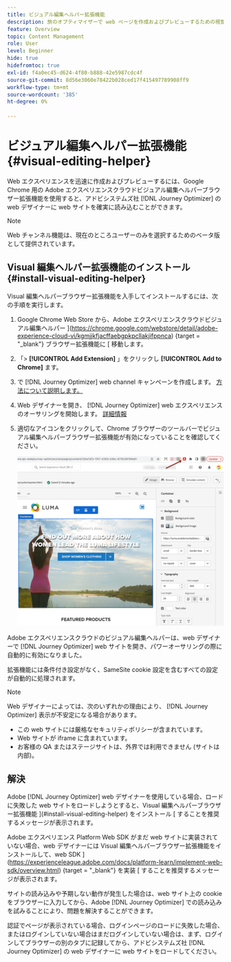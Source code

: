```yaml
---
title: ビジュアル編集ヘルパー拡張機能
description: 旅のオプティマイザーで web ページを作成およびプレビューするための視覚的な編集ヘルパー Chrome の拡張機能の発見
feature: Overview
topic: Content Management
role: User
level: Beginner
hide: true
hidefromtoc: true
exl-id: f4a0ec45-d624-4f80-b888-42e5987cdc4f
source-git-commit: 8d56e3060e78422b028ced17f415497789908ff9
workflow-type: tm+mt
source-wordcount: '385'
ht-degree: 0%

---
```


# ビジュアル編集ヘルパー拡張機能 {#visual-editing-helper}

Web エクスペリエンスを迅速に作成およびプレビューするには、Google Chrome 用の Adobe エクスペリエンスクラウドビジュアル編集ヘルパーブラウザー拡張機能を使用すると、アドビシステムズ社 [!DNL Journey Optimizer] の web デザイナーに web サイトを確実に読み込むことができます。

>[!NOTE]
>
>Web チャンネル機能は、現在のところユーザーのみを選択するためのベータ版として提供されています。

## Visual 編集ヘルパー拡張機能のインストール {#install-visual-editing-helper}

Visual 編集ヘルパーブラウザー拡張機能を入手してインストールするには、次の手順を実行します。

1. Google Chrome Web Store から、Adobe エクスペリエンスクラウドビジュアル編集ヘルパー ](https://chrome.google.com/webstore/detail/adobe-experience-cloud-vi/kgmjjkfjacffaebgpkpcllakjifppnca) {target = &quot;_blank&quot;} ブラウザー拡張機能に [ 移動します。

1. 「> **[!UICONTROL Add Extension]** 」をクリックし **[!UICONTROL Add to Chrome]** ます。

1. で [!DNL Journey Optimizer] web channel キャンペーンを作成します。 [方法について説明します。](author-web.md#create-web-campaign)

1. Web デザイナーを開き、 [!DNL Journey Optimizer] web エクスペリエンスのオーサリングを開始します。 [詳細情報](author-web.md)

1. 適切なアイコンをクリックして、Chrome ブラウザーのツールバーでビジュアル編集ヘルパーブラウザー拡張機能が有効になっていることを確認してください。

   ![](assets/web-visual-editing-extension.png)

Adobe エクスペリエンスクラウドのビジュアル編集ヘルパーは、web デザイナーで [!DNL Journey Optimizer] web サイトを開き、パワーオーサリングの際に自動的に有効になりました。

拡張機能には条件付き設定がなく、SameSite cookie 設定を含むすべての設定が自動的に処理されます。

>[!NOTE]
>
>Web デザイナーによっては、次のいずれかの理由により、 [!DNL Journey Optimizer] 表示が不安定になる場合があります。
>
> * この web サイトには厳格なセキュリティポリシーが含まれています。
> * Web サイトが iframe に含まれています。
> * お客様の QA またはステージサイトは、外界では利用できません (サイトは内部)。


## 解決

Adobe [!DNL Journey Optimizer] web デザイナーを使用している場合、ロードに失敗した web サイトをロードしようとすると、Visual 編集ヘルパーブラウザー拡張機能 ](#install-visual-editing-helper) をインストール [ することを推奨するメッセージが表示されます。

Adobe エクスペリエンス Platform Web SDK がまだ web サイトに実装されていない場合、web デザイナーには Visual 編集ヘルパーブラウザー拡張機能をインストールして、web SDK ](https://experienceleague.adobe.com/docs/platform-learn/implement-web-sdk/overview.html) {target = &quot;_blank&quot;} を実装 [ することを推奨するメッセージが表示されます。

サイトの読み込みや予期しない動作が発生した場合は、web サイト上の cookie をブラウザーに入力してから、Adobe [!DNL Journey Optimizer] での読み込みを試みることにより、問題を解決することができます。

認証でページが表示されている場合、ログインページのロードに失敗した場合、またはログインしていない場合はまだログインしていない場合は、まず、ログインしてブラウザーの別のタブに記録してから、アドビシステムズ社 [!DNL Journey Optimizer] の web デザイナーに web サイトをロードしてください。
